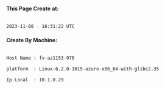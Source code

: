 
   
#### This Page Create at:

```bash

2023-11-08 - 16:31:22 UTC

```

#### Create By Machine:

```bash

Host Name : fv-az1153-970

platform  : Linux-6.2.0-1015-azure-x86_64-with-glibc2.35

Ip Local  : 10.1.0.29

```

